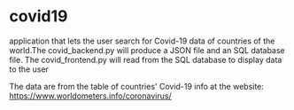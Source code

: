 # covid19
application that lets the user search for Covid-19 data of countries of the world.The covid_backend.py will produce a JSON file and an SQL database file. The covid_frontend.py will read from the SQL database to display data to the user


The data are from the table of countries' Covid-19 info at the website:  https://www.worldometers.info/coronavirus/
